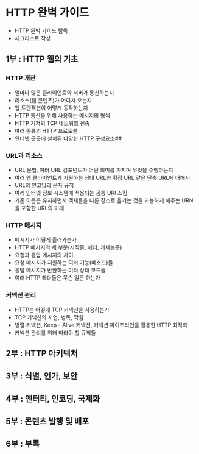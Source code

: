 # HTTP 완벽 가이드
* HTTP 완벽 가이드 탐독
* 체크리스트 작성

## 1부 : HTTP 웹의 기초
### HTTP 개관
  * 얼마나 많은 클라이언트와 서버가 통신하는지
  * 리소스(웹 콘텐츠)가 어디서 오는지
  * 웹 트랜잭션이 어떻게 동작하는지
  * HTTP 통신을 위해 사용하는 메시지의 형식
  * HTTP 기저의 TCP 네트워크 전송
  * 여러 종류의 HTTP 프로토콜
  * 인터넷 곳곳에 설치된 다양한 HTTP 구성요소##
### URL과 리소스
  * URL 문법, 여러 URL 컴포넌트가 어떤 의미를 가지며 무엇을 수행하는지
  * 여러 웹 클라이언트가 지원하는 상대 URL과 확장 URL 같은 단축 URL에 대해서
  * URL의 인코딩과 문자 규칙
  * 여러 인터넷 정보 시스템에 적용되는 공통 URI 스킴
  * 기존 이름은 유지하면서 객체들을 다른 장소로 옮기는 것을 가능하게 해주는 URN 을 포함한 URL의 미래
### HTTP 메시지
  * 메시지가 어떻게 흘러가는가
  * HTTP 메시지의 세 부분(시작줄, 헤더, 개체본문)
  * 요청과 응답 메시지의 차이
  * 요청 메시지가 지원하는 여러 기능(메소드)들
  * 응답 메시지가 반환하는 여러 상태 코드들
  * 여러 HTTP 헤더들은 무슨 일은 하는가
### 커넥션 관리
  * HTTP는 어떻게 TCP 커넥션을 사용하는가
  * TCP 커넥션의 지연, 병목, 막힘
  * 병렬 커넥션, Keep - Alive 커넥션, 커넥션 파이프라인을 활용한 HTTP 최적화
  * 커넥션 관리를 위해 따라야 할 규칙들
## 2부 : HTTP 아키텍처
## 3부 : 식별, 인가, 보안 
## 4부 : 엔터티, 인코딩, 국제화
## 5부 : 콘텐츠 발행 및 배포
## 6부 : 부록
